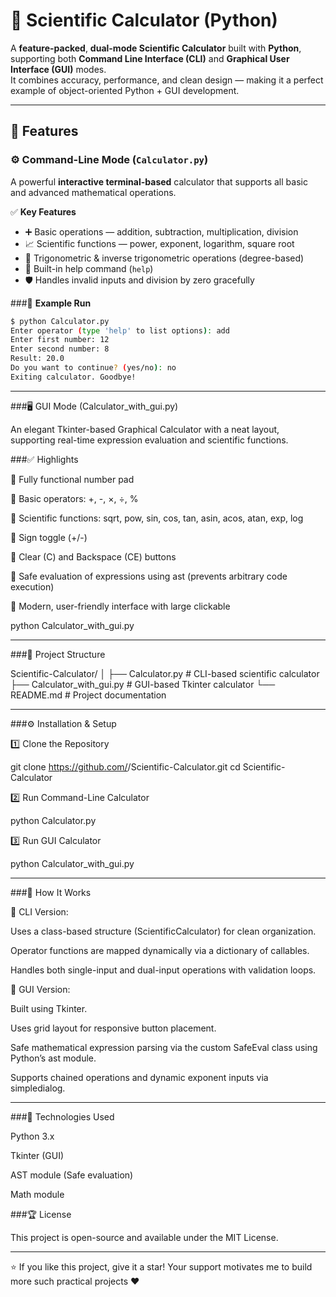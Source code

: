 # 🧮 Scientific Calculator (Python)  

A **feature-packed**, **dual-mode Scientific Calculator** built with **Python**, supporting both **Command Line Interface (CLI)** and **Graphical User Interface (GUI)** modes.  
It combines accuracy, performance, and clean design — making it a perfect example of object-oriented Python + GUI development.  

---

## 🚀 Features

### ⚙️ Command-Line Mode (`Calculator.py`)
A powerful **interactive terminal-based** calculator that supports all basic and advanced mathematical operations.

✅ **Key Features**
- ➕ Basic operations — addition, subtraction, multiplication, division  
- 📈 Scientific functions — power, exponent, logarithm, square root  
- 📐 Trigonometric & inverse trigonometric operations (degree-based)  
- 🧠 Built-in help command (`help`)  
- 🛡️ Handles invalid inputs and division by zero gracefully  

###🧾 **Example Run**
```bash
$ python Calculator.py
Enter operator (type 'help' to list options): add
Enter first number: 12
Enter second number: 8
Result: 20.0
Do you want to continue? (yes/no): no
Exiting calculator. Goodbye!
```

---

###🖥️ GUI Mode (Calculator_with_gui.py)

An elegant Tkinter-based Graphical Calculator with a neat layout, supporting real-time expression evaluation and scientific functions.

###✅ Highlights

🔢 Fully functional number pad

🧮 Basic operators: +, -, ×, ÷, %

🔬 Scientific functions: sqrt, pow, sin, cos, tan, asin, acos, atan, exp, log

🔄 Sign toggle (+/-)

🧹 Clear (C) and Backspace (CE) buttons

🧰 Safe evaluation of expressions using ast (prevents arbitrary code execution)

🎨 Modern, user-friendly interface with large clickable

python Calculator_with_gui.py




---

###📂 Project Structure

Scientific-Calculator/
│
├── Calculator.py                # CLI-based scientific calculator
├── Calculator_with_gui.py       # GUI-based Tkinter calculator
└── README.md                    # Project documentation


---

###⚙️ Installation & Setup

1️⃣ Clone the Repository

git clone https://github.com/<your-username>/Scientific-Calculator.git
cd Scientific-Calculator

2️⃣ Run Command-Line Calculator

python Calculator.py

3️⃣ Run GUI Calculator

python Calculator_with_gui.py


---

###🧠 How It Works

🔸 CLI Version:

Uses a class-based structure (ScientificCalculator) for clean organization.

Operator functions are mapped dynamically via a dictionary of callables.

Handles both single-input and dual-input operations with validation loops.


🔸 GUI Version:

Built using Tkinter.

Uses grid layout for responsive button placement.

Safe mathematical expression parsing via the custom SafeEval class using Python’s ast module.

Supports chained operations and dynamic exponent inputs via simpledialog.



---

###🧩 Technologies Used

Python 3.x

Tkinter (GUI)

AST module (Safe evaluation)

Math module


###🏆 License

This project is open-source and available under the MIT License.


---

⭐ If you like this project, give it a star!
Your support motivates me to build more such practical projects ❤️
